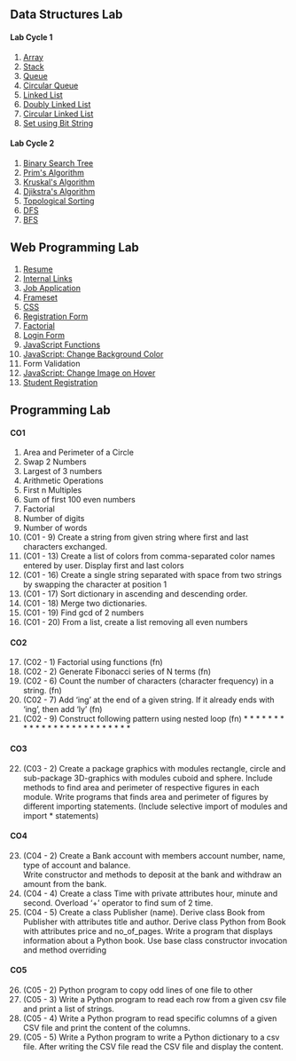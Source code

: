 ## Data Structures Lab

#### Lab Cycle 1
1. [Array](ads/array.c)
2. [Stack](ads/stack.c)
3. [Queue](ads/queue.c)
4. [Circular Queue](ads/circularqueue.c)
5. [Linked List](ads/linkedlist.c)
6. [Doubly Linked List](ads/doubly_ll.c)
7. [Circular Linked List](ads/circular_ll.c)
8. [Set using Bit String](ads/set.c)

#### Lab Cycle 2
1. [Binary Search Tree](ads/bst.c)
2. [Prim's Algorithm](ads/prims.c)
3. [Kruskal's Algorithm](ads/kruskals.c)
4. [Djikstra's Algorithm](ads/djikstras.c)
5. [Topological Sorting](ads/topologicalsort.c)
6. [DFS](ads/dfs.c)
7. [BFS](ads/bfs.c)


## Web Programming Lab

1. [Resume](web/resume)
2. [Internal Links](web/links.html)
3. [Job Application](web/forms.html)
4. [Frameset](web/css)
5. [CSS](web/css)
6. [Registration Form](web/job_application)
7. [Factorial](web/factorial)
8. [Login Form](web/login)
9. [JavaScript Functions](web/js_fns.html)
10. [JavaScript: Change Background Color](web/bgcolor.html)
11. Form Validation
12. [JavaScript: Change Image on Hover](web/hover.html)
13. [Student Registration](web/student_registration)


## Programming Lab

#### CO1
1. Area and Perimeter of a Circle
2. Swap 2 Numbers
3. Largest of 3 numbers
4. Arithmetic Operations
5. First n Multiples
6. Sum of first 100 even numbers
7. Factorial
8. Number of digits
9. Number of words
10. (C01 - 9) Create a string from given string where first and last characters exchanged. 
11. (C01 - 13) Create a list of colors from comma-separated color names entered by user. Display first and last colors
12. (C01 - 16) Create a single string separated with space from two strings by swapping the character at position 1
13. (C01 - 17) Sort dictionary in ascending and descending order. 
14. (C01 - 18) Merge two dictionaries.
15. (C01 - 19) Find gcd of 2 numbers
16. (C01 - 20) From a list, create a list removing all even numbers

#### CO2
17. (C02 - 1) Factorial using functions (fn)
18. (C02 - 2) Generate Fibonacci series of N terms (fn)
19. (C02 - 6) Count the number of characters (character frequency) in a string. (fn)
20. (C02 - 7) Add ‘ing’ at the end of a given string. If it already ends with ‘ing’, then add ‘ly’ (fn)
21. (C02 - 9) Construct following pattern using nested loop (fn)
                            *
                            * *
                            * * *
                            * * * *
                            * * * * *
                            * * * *
                            * * *
                            * *
                            *

#### CO3
22. (C03 - 2) Create a package graphics with modules rectangle, circle and sub-package 3D-graphics with modules cuboid and sphere. Include methods to find area and perimeter of respective figures in each module. Write programs that finds area and perimeter of figures by different importing statements. (Include selective import of modules and import * statements) 

#### CO4
23. (C04 - 2) Create a Bank account with members account number, name, type of account and balance.  
Write constructor and methods to deposit at the bank and withdraw an amount from the bank.
24. (C04 - 4) Create a class Time with private attributes hour, minute and second. Overload ‘+’ operator to
find sum of 2 time.
25. (C04 - 5) Create a class Publisher (name). Derive class Book from Publisher with attributes title  and author. Derive class Python from Book with attributes price and no_of_pages. Write  a program that displays information about a Python book. Use base class constructor invocation and method overriding

#### CO5
26. (C05 - 2) Python program to copy odd lines of one file to other
27. (C05 - 3) Write a Python program to read each row from a given csv file and print a list of strings.
28. (C05 - 4) Write a Python program to read specific columns of a given CSV file and print the content of the columns.
29. (C05 - 5) Write a Python program to write a Python dictionary to a csv file. After writing the CSV file read the CSV file and display the content. 